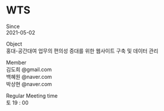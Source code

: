 # WTS

Since   
2021-05-02   

Object   
홍대-공간대여 업무의 편의성 증대를 위한 웹사이트 구축 및 데이터 관리
   
Member   
김도희 @gmail.com   
백혜원 @naver.com   
박상현 @naver.com   
   
Regular Meeting time   
토 19 : 00

